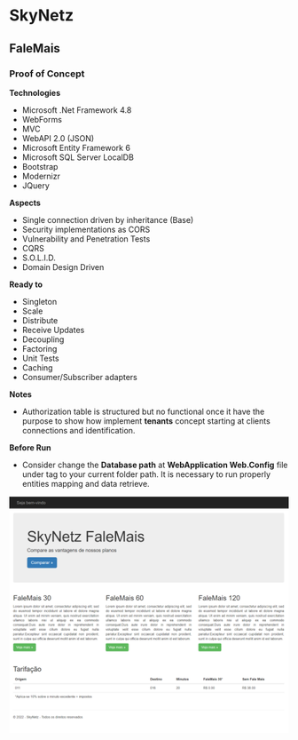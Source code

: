 # SkyNetz
## FaleMais
### Proof of Concept

**Technologies**
- Microsoft .Net Framework 4.8 
- WebForms
- MVC
- WebAPI 2.0 (JSON)
- Microsoft Entity Framework 6
- Microsoft SQL Server LocalDB
- Bootstrap
- Modernizr
- JQuery

**Aspects**
- Single connection driven by inheritance (Base)
- Security implementations as CORS
- Vulnerability and Penetration Tests
- CQRS
- S.O.L.I.D.  
- Domain Design Driven 

**Ready to**
- Singleton
- Scale
- Distribute
- Receive Updates
- Decoupling
- Factoring
- Unit Tests
- Caching
- Consumer/Subscriber adapters


**Notes**
- Authorization table is structured but no functional once it have the purpose to show how implement **tenants** concept starting at clients connections and identification.

**Before Run**
- Consider change the **Database path** at **WebApplication Web.Config** file under 
  <connectionstring></connectionstring> 
  tag to your current folder path. It is necessary to run properly entities mapping and data retrieve.



![Preview](https://github.com/edsonbassani/Skynetz.FaleMais/blob/master/SkyNetz.FaleMais.Web/images/FaleMais1.png)​
